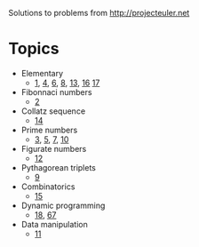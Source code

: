 Solutions to problems from http://projecteuler.net

# Topics

* Elementary
  * [1](https://projecteuler.net/problem=1),
    [4](https://projecteuler.net/problem=4),
    [6](https://projecteuler.net/problem=6),
    [8](https://projecteuler.net/problem=8),
    [13](https://projecteuler.net/problem=13),
    [16](https://projecteuler.net/problem=16)
    [17](https://projecteuler.net/problem=17)
* Fibonnaci numbers
  * [2](https://projecteuler.net/problem=2)
* Collatz sequence
  * [14](https://projecteuler.net/problem=14)
* Prime numbers
  * [3](https://projecteuler.net/problem=3),
    [5](https://projecteuler.net/problem=5),
    [7](https://projecteuler.net/problem=7),
    [10](https://projecteuler.net/problem=10)
* Figurate numbers
  * [12](https://projecteuler.net/problem=12)
* Pythagorean triplets
  * [9](https://projecteuler.net/problem=9)
* Combinatorics
  * [15](https://projecteuler.net/problem=15)
* Dynamic programming
  * [18](https://projecteuler.net/problem=18),
    [67](https://projecteuler.net/problem=67)
* Data manipulation
  * [11](https://projecteuler.net/problem=11)
